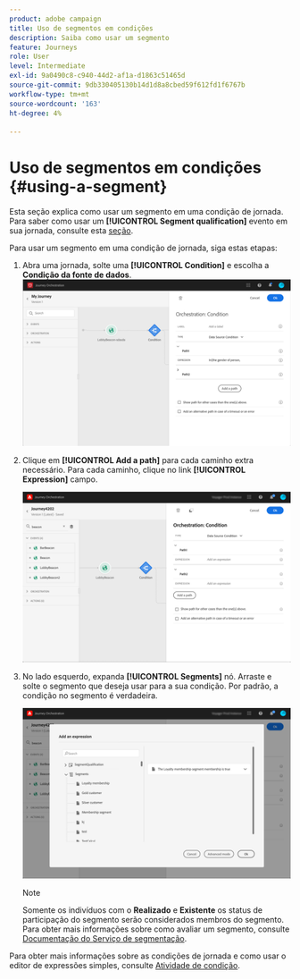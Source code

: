 ```yaml
---
product: adobe campaign
title: Uso de segmentos em condições
description: Saiba como usar um segmento
feature: Journeys
role: User
level: Intermediate
exl-id: 9a0490c8-c940-44d2-af1a-d1863c51465d
source-git-commit: 9db330405130b14d1d8a8cbed59f612fd1f6767b
workflow-type: tm+mt
source-wordcount: '163'
ht-degree: 4%

---
```


# Uso de segmentos em condições {#using-a-segment}

Esta seção explica como usar um segmento em uma condição de jornada. Para saber como usar um **[!UICONTROL Segment qualification]** evento em sua jornada, consulte esta [seção](../building-journeys/segment-qualification-events.md).

Para usar um segmento em uma condição de jornada, siga estas etapas:

1. Abra uma jornada, solte uma **[!UICONTROL Condition]** e escolha a **Condição da fonte de dados**.
   ![](../assets/journey47.png)

1. Clique em **[!UICONTROL Add a path]** para cada caminho extra necessário. Para cada caminho, clique no link **[!UICONTROL Expression]** campo.

   ![](../assets/segment3.png)

1. No lado esquerdo, expanda **[!UICONTROL Segments]** nó. Arraste e solte o segmento que deseja usar para a sua condição. Por padrão, a condição no segmento é verdadeira.

   ![](../assets/segment4.png)

   >[!NOTE]
   >
   >Somente os indivíduos com o **Realizado** e **Existente** os status de participação do segmento serão considerados membros do segmento. Para obter mais informações sobre como avaliar um segmento, consulte [Documentação do Serviço de segmentação](https://experienceleague.adobe.com/docs/experience-platform/segmentation/tutorials/evaluate-a-segment.html?lang=en#interpret-segment-results).

Para obter mais informações sobre as condições de jornada e como usar o editor de expressões simples, consulte [Atividade de condição](../building-journeys/condition-activity.md#about_condition).
